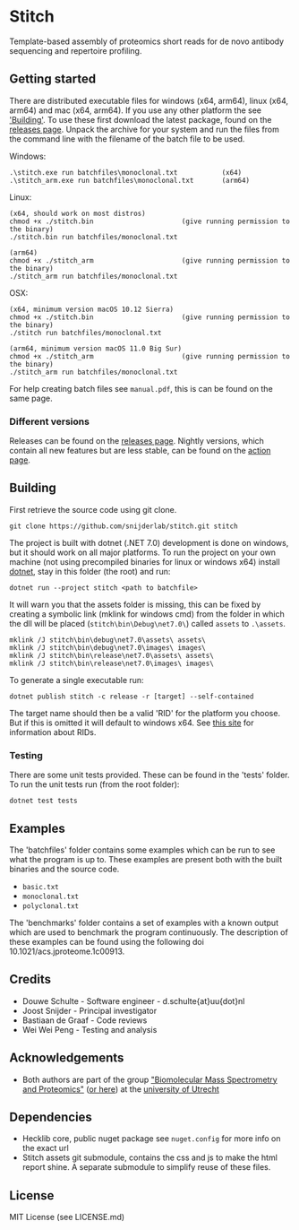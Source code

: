# Stitch
Template-based assembly of proteomics short reads for de novo antibody sequencing and repertoire profiling.

## Getting started

There are distributed executable files for windows (x64, arm64), linux (x64, arm64) and mac (x64, arm64). If you use any other platform the see ['Building'](#building). To use these first download the latest package, found on the [releases page](https://github.com/snijderlab/stitch/releases). Unpack the archive for your system and run the files from the command line with the filename of the batch file to be used.

Windows:
```
.\stitch.exe run batchfiles\monoclonal.txt           (x64)
.\stitch_arm.exe run batchfiles\monoclonal.txt       (arm64)
```

Linux:
```
(x64, should work on most distros)
chmod +x ./stitch.bin                      (give running permission to the binary)
./stitch.bin run batchfiles/monoclonal.txt

(arm64)
chmod +x ./stitch_arm                      (give running permission to the binary)
./stitch_arm run batchfiles/monoclonal.txt
```

OSX:
```
(x64, minimum version macOS 10.12 Sierra)
chmod +x ./stitch.bin                      (give running permission to the binary)
./stitch run batchfiles/monoclonal.txt

(arm64, minimum version macOS 11.0 Big Sur)
chmod +x ./stitch_arm                      (give running permission to the binary)
./stitch_arm run batchfiles/monoclonal.txt
```

For help creating batch files see `manual.pdf`, this is can be found on the same page.

### Different versions

Releases can be found on the [releases page](https://github.com/snijderlab/stitch/releases).
Nightly versions, which contain all new features but are less stable, can be found on the [action page](https://github.com/snijderlab/stitch/actions?query=branch%3Amaster).

## Building

First retrieve the source code using git clone.

```
git clone https://github.com/snijderlab/stitch.git stitch
```

The project is built with dotnet (.NET 7.0) development is done on windows, but it should work on all major platforms. To run the project on your own machine (not using precompiled binaries for linux or windows x64) install [dotnet](https://dotnet.microsoft.com/download), stay in this folder (the root) and run:

```
dotnet run --project stitch <path to batchfile>
```

It will warn you that the assets folder is missing, this can be fixed by creating a symbolic link (mklink for windows cmd) from the folder in which the dll will be placed (`stitch\bin\Debug\net7.0\`) called `assets` to `.\assets`.

```
mklink /J stitch\bin\debug\net7.0\assets\ assets\
mklink /J stitch\bin\debug\net7.0\images\ images\
mklink /J stitch\bin\release\net7.0\assets\ assets\
mklink /J stitch\bin\release\net7.0\images\ images\
```

To generate a single executable run:

```
dotnet publish stitch -c release -r [target] --self-contained
```

The target name should then be a valid 'RID' for the platform you choose. But if this is omitted it will default to windows x64. See [this site](https://docs.microsoft.com/en-us/dotnet/core/rid-catalog#rid-graph) for information about RIDs.


### Testing

There are some unit tests provided. These can be found in the 'tests' folder. To run the unit tests run (from the root folder):

```
dotnet test tests
```


## Examples

The 'batchfiles' folder contains some examples which can be run to see what the program is up to. These examples are present both with the built binaries and the source code.

- `basic.txt` 
- `monoclonal.txt`
- `polyclonal.txt`

The 'benchmarks' folder contains a set of examples with a known output which are used to benchmark the program continuously. The description of these examples can be found using the following doi 10.1021/acs.jproteome.1c00913.


## Credits

* Douwe Schulte - Software engineer - d.schulte{at}uu{dot}nl
* Joost Snijder - Principal investigator
* Bastiaan de Graaf - Code reviews
* Wei Wei Peng - Testing and analysis


## Acknowledgements

* Both authors are part of the group ["Biomolecular Mass Spectrometry and Proteomics"](https://www.uu.nl/en/research/biomolecular-mass-spectrometry-and-proteomics) ([or here](https://www.hecklab.com/biomolecular-mass-spectrometry-and-proteomics/)) at the [university of Utrecht](https://www.uu.nl/)

## Dependencies
* Hecklib core, public nuget package see `nuget.config` for more info on the exact url
* Stitch assets git submodule, contains the css and js to make the html report shine. A separate submodule to simplify reuse of these files.

## License

MIT License (see LICENSE.md)
